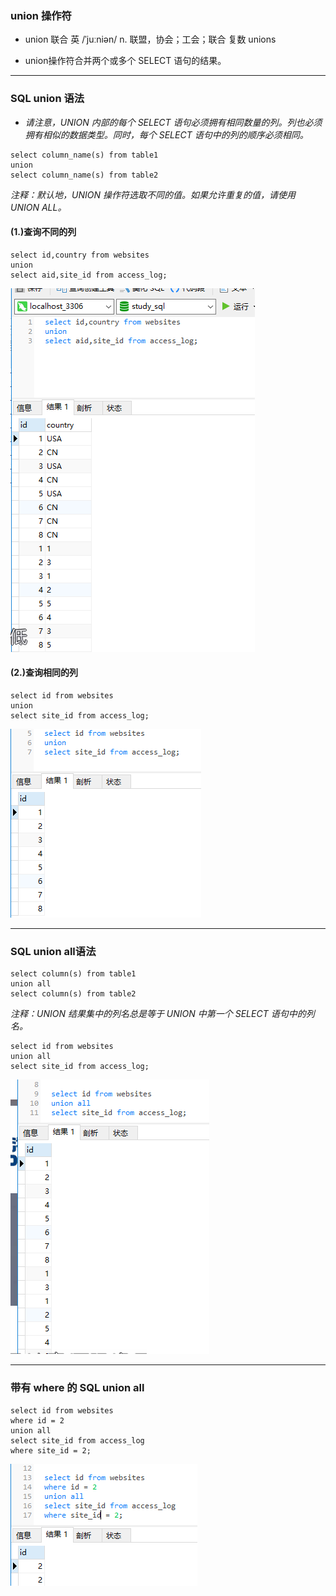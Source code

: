 ### union 操作符

* union 联合 英 /ˈjuːniən/ n. 联盟，协会；工会；联合  复数 unions

* union操作符合并两个或多个 SELECT 语句的结果。

---
### SQL union 语法
* *请注意，UNION 内部的每个 SELECT 语句必须拥有相同数量的列。列也必须拥有相似的数据类型。同时，每个 SELECT 语句中的列的顺序必须相同。*
```
select column_name(s) from table1
union
select column_name(s) from table2
```
*注释：默认地，UNION 操作符选取不同的值。如果允许重复的值，请使用 UNION ALL。*

#### (1.)查询不同的列
```
select id,country from websites
union
select aid,site_id from access_log;
```
<img src='./img/union.png' />

#### (2.)查询相同的列
```
select id from websites
union
select site_id from access_log;
```
<img src='./img/union_concat.png' />


---
### SQL union all语法
```
select column(s) from table1
union all
select column(s) from table2
```
*注释：UNION 结果集中的列名总是等于 UNION 中第一个 SELECT 语句中的列名。*

```
select id from websites
union all
select site_id from access_log;
```
<img src='./img/union_all.png' />

---
### 带有 where 的 SQL union all
```
select id from websites
where id = 2
union all
select site_id from access_log
where site_id = 2;
```
<img src='./img/union_all_where.png' />